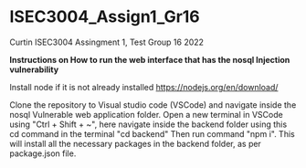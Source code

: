 # ISEC3004_Assign1_Gr16
Curtin ISEC3004 Assingment 1, Test Group 16 2022


**Instructions on How to run the web interface that has the nosql Injection vulnerability**

Install node if it is not already installed https://nodejs.org/en/download/

Clone the repository to Visual studio code (VSCode) and navigate inside the nosql Vulnerable web application folder. 
Open a new terminal in VSCode using "Ctrl + Shift + ~", here navigate inside the backend folder using this cd command in the terminal
"cd backend" Then run command "npm i". This will install all the necessary packages in the backend folder, as per package.json file.



